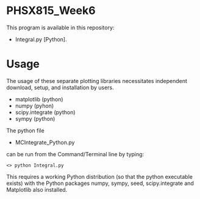 # PHSX815_Week6

This program is available in this repository:

* Integral.py [Python].

# Usage

The usage of these separate plotting libraries necessitates independent download, setup, and installation by users.

* matplotlib (python)
* numpy (pyhon)
* scipy.integrate (python)
* sympy (python)

The python file 

* MCIntegrate_Python.py 

can be run from the Command/Terminal line by typing:

`<> python Integral.py `

This requires a working Python distribution (so that the python executable exists) with the Python packages numpy, sympy, seed, scipy.integrate and Matplotlib also installed.

